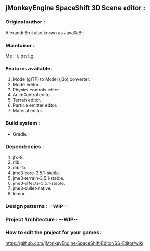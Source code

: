 ## jMonkeyEngine SpaceShift 3D Scene editor : 

### Original author : 
Alexandr Brui also known as JavaSaBr.

### Maintainer :
Me :-), pavl_g.

### Features available :
1) Model (glTF) to Model (j3o) converter.
2) Model editor.
3) Physics controls editor.
4) AnimControl editor.
5) Terrain editor.
6) Particle emitter editor.
7) Material editor.

### Build system : 
- Gradle.

### Dependencies : 
1) jfx-8.
2) rlib.
3) rlib-fx.
4) jme3-core-3.5.1-stable.
5) jme3-terrain-3.5.1-stable.
6) jme3-effects-3.5.1-stable.
7) jme3-bullet-native.
8) lemur.

### Design patterns : --WIP--

### Project Architecture : --WIP--

### How to edit the project for your games : 
https://github.com/jMonkeyEngine-SpaceShift-Editor/SS-Editor/wiki
